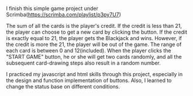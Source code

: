 I finish this simple game project under Scrimba(https://scrimba.com/playlist/p3py7U7)

The sum of all the cards is the player's credit. If the credit is less than 21, the player can choose to get a new card by clicking the button. If the credit is exactly equal to 21, the player gets the Blackjack and wins. However, if the credit is more the 21, the player will be out of the game. The range of each card is between 0 and 12(included). When the player clicks the "START GAME" button, he or she will get two cards randomly, and all the subsequent card-drawing steps also result in a random number.

I practiced my javascript and html skills through this project, especially in the design and function implementation of buttons. Also, I learned to change the status base on different conditions. 
